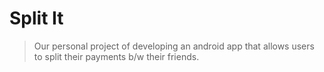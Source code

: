 # Split It
> Our personal project of developing an android app that allows users to split their payments b/w their friends.
